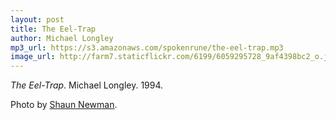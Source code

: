 ```yaml
---
layout: post
title: The Eel-Trap
author: Michael Longley
mp3_url: https://s3.amazonaws.com/spokenrune/the-eel-trap.mp3
image_url: http://farm7.staticflickr.com/6199/6059295728_9af4398bc2_o.jpg
---
```


_The Eel-Trap_.  Michael Longley.  1994.

Photo by [Shaun Newman](http://www.flickr.com/photos/shaunn/6059295728/).
